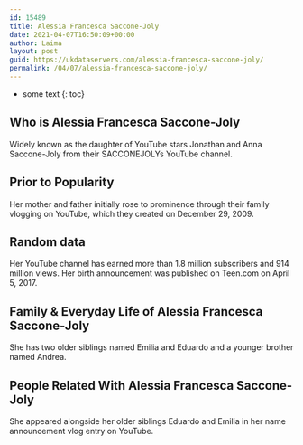 ```yaml
---
id: 15489
title: Alessia Francesca Saccone-Joly
date: 2021-04-07T16:50:09+00:00
author: Laima
layout: post
guid: https://ukdataservers.com/alessia-francesca-saccone-joly/
permalink: /04/07/alessia-francesca-saccone-joly/
---
```


* some text
{: toc}


## Who is Alessia Francesca Saccone-Joly
                  
                  
                  
Widely known as the daughter of YouTube stars Jonathan and Anna Saccone-Joly from their SACCONEJOLYs YouTube channel. 
                  
              
            
              
            
                
                
                
## Prior to Popularity
                  
                  
                  
Her mother and father initially rose to prominence through their family vlogging on YouTube, which they created on December 29, 2009. 
                  
              
            
              
            
                
                
                
## Random data
                  
                  
                  
Her YouTube channel has earned more than 1.8 million subscribers and 914 million views. Her birth announcement was published on Teen.com on April 5, 2017. 
                  
              
            
              
            
                
                
                
## Family & Everyday Life of Alessia Francesca Saccone-Joly
                  
                  
                  
She has two older siblings named Emilia and Eduardo and a younger brother named Andrea.
                  
              
            
              
            
                
                
                
## People Related With Alessia Francesca Saccone-Joly
                  
                  
                  
She appeared alongside her older siblings Eduardo and Emilia in her name announcement vlog entry on YouTube. 
                  
              
            
              
            
                
              
            
              
              
            
            
              
            
          
          
          